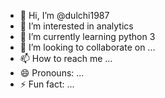 - 👋 Hi, I’m @dulchi1987
- 👀 I’m interested in analytics
- 🌱 I’m currently learning python 3 
- 💞️ I’m looking to collaborate on ...
- 📫 How to reach me ...
- 😄 Pronouns: ...
- ⚡ Fun fact: ...

<!---
dulchi1987/dulchi1987 is a ✨ special ✨ repository because its `README.md` (this file) appears on your GitHub profile.
You can click the Preview link to take a look at your changes.
--->
